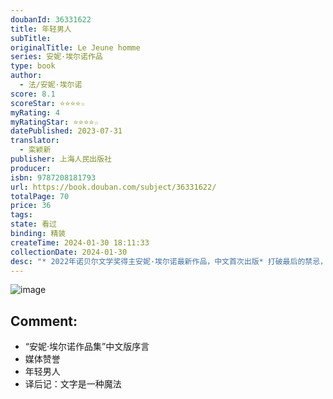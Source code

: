 ```yaml
---
doubanId: 36331622
title: 年轻男人
subTitle: 
originalTitle: Le Jeune homme
series: 安妮·埃尔诺作品
type: book
author: 
  - 法/安妮·埃尔诺
score: 8.1
scoreStar: ⭐⭐⭐⭐☆
myRating: 4
myRatingStar: ⭐⭐⭐⭐☆
datePublished: 2023-07-31
translator: 
  - 栾颖新
publisher: 上海人民出版社
producer: 
isbn: 9787208181793
url: https://book.douban.com/subject/36331622/
totalPage: 70
price: 36
tags: 
state: 看过
binding: 精装
createTime: 2024-01-30 18:11:33
collectionDate: 2024-01-30
desc: "* 2022年诺贝尔文学奖得主安妮·埃尔诺最新作品，中文首次出版* 打破最后的禁忌，讲述一段丑闻般的恋情，战胜困扰一生的羞耻* 一位中年女性面对阶层歧视、性别歧视、年龄歧视的宣言* 简短有力，后劲十足，如手术刀般锋利--内容简介--她五十多 岁，开始和一个比她年轻三十岁的男人约会。他离开了同龄的女朋友，并以前所未有的激情爱着她。但这段亲密的爱情插曲同时也是政治性的，在街头、餐馆和沙滩，他们总是遭受恶意的目光。她又成了青年时代的“丑闻女孩”，不过现在已完全不感到羞耻，反而有了解脱的感觉。在某种程度上，他不再能忍受她曾经的美丽，而她只是在重复她的过去。尽管“他是她的天使，唤起了过去，让过去永远存在”，但这对未来有何意义？--媒体推荐---* 埃尔诺“以勇气和临床医生般的敏锐揭示出个人记忆的根源、隔阂和集体约束”，她“始终如一地从不同角度审视...(展开全部)* 2022年诺贝尔文学奖得主安妮·埃尔诺最新作品，中文首次出版* 打破最后的禁忌，讲述一段丑闻般的恋情，战胜困扰一生的羞耻* 一位中年女性面对阶层歧视、性别歧视、年龄歧视的宣言* 简短有力，后劲十足，如手术刀般锋利--内容简介--她五十多 岁，开始和一个比她年轻三十岁的男人约会。他离开了同龄的女朋友，并以前所未有的激情爱着她。但这段亲密的爱情插曲同时也是政治性的，在街头、餐馆和沙滩，他们总是遭受恶意的目光。她又成了青年时代的“丑闻女孩”，不过现在已完全不感到羞耻，反而有了解脱的感觉。在某种程度上，他不再能忍受她曾经的美丽，而她只是在重复她的过去。尽管“他是她的天使，唤起了过去，让过去永远存在”，但这对未来有何意义？--媒体推荐---* 埃尔诺“以勇气和临床医生般的敏锐揭示出个人记忆的根源、隔阂和集体约束”，她“始终如一地从不同角度审视在性别、语言和阶层方面存在巨大差生活”。——瑞典学院诺贝尔文学奖评委会* 安妮·埃尔诺是新自传文学的女王。——《时代周刊》*《年轻男人》是安妮·埃尔诺的杰作，是一个完美的缩影。她用一种令人眩晕的美丽的普鲁斯特式的姿态浓缩了她以前所有的书。——《左派文艺杂志》* 世界文学中的“恋母情结”可能从未被如此无畏地还原到其真正的核心。——《南德意志报》* 寥寥数语，影响巨大……这本薄薄的书彻底改变了法国！——《南德意志报》* 这部作品在叙事上的复杂性在于，作者的人生主题——从底层的社会地位上升——再次以另一个人的身份出现……《年轻男人》的特殊文学性在于，作者将其与她的另一部作品巧妙地联系起来。——西德广播电台* 《年轻男人》浓缩了对埃尔诺来说所有重要的主题：对社会起源和社会进步的思考，对作为一个女人的思考，以及再一次对堕胎的思考，这是她的《事件》一书的核心。——德国西南广播电台* 埃尔诺继承了西蒙娜·德·波伏瓦作为一代人记录者的角色。——《新政治家》作者安妮·埃尔诺，法国当代女作家，出生于法国利勒博纳，在诺曼底的伊沃托度过青年时代。持有现代文学国家教师资格证，曾在安纳西、蓬图瓦兹和国家远程教育中心教书。她住在瓦兹谷地区的塞尔吉。2022年获诺贝尔文学奖。译者栾颖新，现居巴黎。毕业于北京大学历史学系外国语言与外国历史专业。现为法国社会科学高等研究院（EHESS）博士生。译有《阿西西的圣方济各》等。著有随笔集《那个苹果也很好》。"
---
```


![image](assets/s34596838.jpg)

Comment: 
---



  - “安妮·埃尔诺作品集”中文版序言
  - 媒体赞誉
  - 年轻男人
  - 译后记：文字是一种魔法
